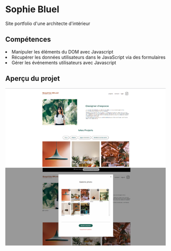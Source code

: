 <h1>Sophie Bluel</h1>
<p>Site portfolio d'une architecte d'intérieur</p>
<h2>Compétences</h2>
<li>Manipuler les éléments du DOM avec Javascript</li>
<li>Récupérer les données utilisateurs dans le JavaScript via des formulaires</li>
<li>Gérer les événements utilisateurs avec Javascript</li>

<h2>Aperçu du projet</h2>
<img src="https://github.com/ValerianMermoz/Sophie_Bluel/blob/main/FrontEnd/assets/images/Overview.png">
<img src="https://github.com/ValerianMermoz/Sophie_Bluel/blob/main/FrontEnd/assets/images/Overview2.png">

